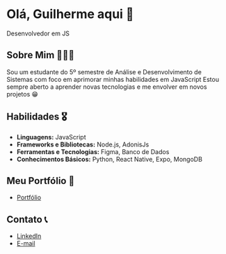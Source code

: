 # Olá, Guilherme aqui 👋
Desenvolvedor em JS

## Sobre Mim 👨🏽‍🦱
Sou um estudante do 5º semestre de Análise e Desenvolvimento de Sistemas com foco em aprimorar minhas habilidades em JavaScript
Estou sempre aberto a aprender novas tecnologias e me envolver em novos projetos 😁

## Habilidades 🎖️
- **Linguagens:** JavaScript 
- **Frameworks e Bibliotecas:** Node.js, AdonisJs
- **Ferramentas e Tecnologias:** Figma, Banco de Dados
- **Conhecimentos Básicos:** Python, React Native, Expo, MongoDB

## Meu Portfólio 🧩 
- [Portfólio](https://guilherme-cml.github.io/)

## Contato 📞
- [LinkedIn](https://www.linkedin.com/in/guilhermecaetanolima)
- [E-mail](mailto:gcml1144@gmail.com)

